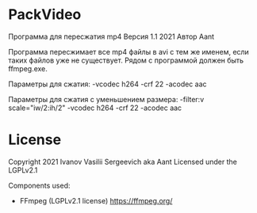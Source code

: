 # PackVideo

Программа для пересжатия mp4
Версия 1.1 2021
Автор Aant

Программа пересжимает все mp4 файлы в avi с тем же именем, если таких файлов уже не существует.
Рядом с программой должен быть ffmpeg.exe.

Параметры для сжатия: -vcodec h264 -crf 22 -acodec aac

Параметры для сжатия с уменьшением размера: -filter:v scale="iw/2:ih/2" -vcodec h264 -crf 22 -acodec aac

# License

Copyright 2021 Ivanov Vasilii Sergeevich aka Aant
Licensed under the LGPLv2.1

Components used:
* FFmpeg (LGPLv2.1 license) https://ffmpeg.org/
